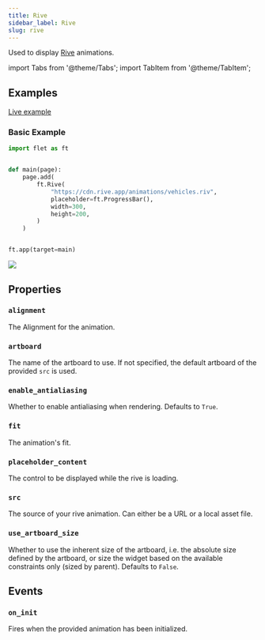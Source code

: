 ```yaml
---
title: Rive
sidebar_label: Rive
slug: rive
---
```


Used to display [Rive](https://rive.app/) animations.

import Tabs from '@theme/Tabs';
import TabItem from '@theme/TabItem';

## Examples

[Live example](https://flet-controls-gallery.fly.dev/utility/rive)

### Basic Example

<Tabs groupId="language">
  <TabItem value="python" label="Python" default>

```python
import flet as ft


def main(page):
    page.add(
        ft.Rive(
            "https://cdn.rive.app/animations/vehicles.riv",
            placeholder=ft.ProgressBar(),
            width=300,
            height=200,
        )
    )


ft.app(target=main)
```

  </TabItem>
</Tabs>

<img src="/img/docs/controls/rive/basic-rive.png" className="screenshot-40"/>

## Properties

### `alignment`

The Alignment for the animation.

### `artboard`

The name of the artboard to use. If not specified, the default artboard of the provided `src` is used.

### `enable_antialiasing`

Whether to enable antialiasing when rendering. Defaults to `True`.

### `fit`

The animation's fit.

### `placeholder_content`

The control to be displayed while the rive is loading.

### `src`

The source of your rive animation. Can either be a URL or a local asset file.

### `use_artboard_size`

Whether to use the inherent size of the artboard, i.e. the absolute size defined by the artboard, or size the widget based on the available constraints only (sized by parent). Defaults to `False`.


## Events

### `on_init`

Fires when the provided animation has been initialized.